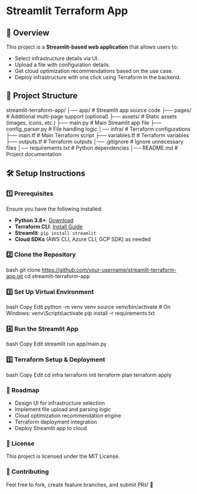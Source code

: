 # Streamlit Terraform App

## 🚀 Overview
This project is a **Streamlit-based web application** that allows users to:
- Select infrastructure details via UI.
- Upload a file with configuration details.
- Get cloud optimization recommendations based on the use case.
- Deploy infrastructure with one click using Terraform in the backend.

## 📁 Project Structure
streamlit-terraform-app/ 
  │── app/ # Streamlit app source code
  ├── pages/ # Additional multi-page support (optional) 
  ├── assets/ # Static assets (images, icons, etc.) 
  ├── main.py # Main Streamlit app file 
  ├── config_parser.py # File handling logic 
  │── infra/ # Terraform configurations 
  ├── main.tf # Main Terraform script
  ├── variables.tf # Terraform variables
  ├── outputs.tf # Terraform outputs 
  │── .gitignore # Ignore unnecessary files 
  │── requirements.txt # Python dependencies 
  │── README.md # Project documentation

  
## 🛠️ Setup Instructions

### 1️⃣ Prerequisites
Ensure you have the following installed:
- **Python 3.8+**: [Download](https://www.python.org/downloads/)
- **Terraform CLI**: [Install Guide](https://developer.hashicorp.com/terraform/tutorials/aws-get-started/install-cli)
- **Streamlit**: `pip install streamlit`
- **Cloud SDKs** (AWS CLI, Azure CLI, GCP SDK) as needed

### 2️⃣ Clone the Repository
bash
git clone https://github.com/your-username/streamlit-terraform-app.git
cd streamlit-terraform-app

### 3️⃣ Set Up Virtual Environment
bash
Copy
Edit
python -m venv venv
source venv/bin/activate   # On Windows: venv\Scripts\activate
pip install -r requirements.txt

### 4️⃣ Run the Streamlit App
bash
Copy
Edit
streamlit run app/main.py

### 5️⃣ Terraform Setup & Deployment
bash
Copy
Edit
cd infra
terraform init
terraform plan
terraform apply


### 🚧 Roadmap
- Design UI for infrastructure selection
- Implement file upload and parsing logic
- Cloud optimization recommendation engine
- Terraform deployment integration
- Deploy Streamlit app to cloud

### 📜 License
This project is licensed under the MIT License.

### 🤝 Contributing
Feel free to fork, create feature branches, and submit PRs! 🚀
